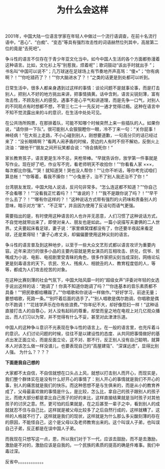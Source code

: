 ﻿---
layout: post
title: 为什么会这样
categories: [history]
tags: [sotry]
---

2001年，中国大陆一位语言学家在年轻人中做过一个流行语调查，在前十名流行语中，“恶心”、“白痴”、“变态”等具有强烈攻击性的词语赫然位列其中，高居第二位的竟是“去死吧”。

争斗性的语言不仅存在于青少年亚文化当中。如今中国人生活的各个方面都弥漫着这种语言。比如，文化衫上写“别惹我，烦着呢”；歌词鼓动“该出手时就出手 ”；书名叫“中国可以说不”；几万球迷在足球场上有节奏地齐声高骂：“傻×”；“你有病啊？！”“你吃错药了？！”“你大脑进水了？！”之类的话更是到处都可以听到。

日常生活中，很多人都亲身遇到过这样的事情：谈论问题不是就事论事，而是打击别人，把别人不好的地方挑出来讲，把事情搞黄。话中含刺，语言尖锐刻薄，富有攻击性，不顾及别人的感受。遇事不是心平气和讲道理，而是先争一口气，对别人的不同观点有时想都不想，不管三七二十一先反对一通才觉得过瘾。这种在语言中不知不觉流露出来的斗的意识，在生活中处处可见。

在公共场所购票，在那排着队，可能不知哪个时候突然上来一些插队的人。如果你说，“请你排一下队”。很可能别人会狠狠瞪你一眼，冷不丁来一句：“关你屁事！神经病！”在大街上走路，不小心碰到别人，刚想要道歉，一句高分贝的话已经过来了：“没长眼睛啊？”看两人闹矛盾的时候，旁边的人有时不但不解劝，反倒火上浇油：“跟他干!”朋友之间开玩笑都会说：“待会搞死你！”

家长教育孩子，语言更是生冷不忌，夹枪带棒。“早就告诉你，放学第一件事就是写作业。现在好了吧，作业写不完，看老师明天不收拾你！”“你看看人家 ×××，每次都比你强。”“哭！就知道哭！哭也没人帮你！”“让你不听话，等你考完试咱们算总帐！”“你等着，看我不揍你！”“小兔崽子，治不了别人我还治不了你！”

台湾朋友发现，中国大陆人说话，反问句非常多。“怎么连这都不知道？”“你自己不会看哪？！”“没看我正忙着吗？！”“谁说的？！”“我不是跟你说了吗？！”“早干什么去了？！”“哪有你这样的？！”这种说话方式带有强烈的火药味和责备别人的意味，暗示对方“笨”、“不正常”，并且因为使用了反诘句而语气更强。

需要指出的是，有时使用这种语言的人也许并无恶意，人们习惯了这种说话方式，不自觉地就带出来了，即使对亲人、朋友也是如此。一篇小说描写夫妻俩的二人世界。丈夫要起床看足球，妻子说：“家里蜂窝煤都没有了，你还要半夜起来看足球，还是累得轻！”妻子心疼丈夫，却偏偏要使用这种尖刻的语言。

争斗性的语言普及到这种地步，以至于一些大众文艺形式都以语言攻讦为重要内容。近年来流行的很多小品的主要内容就是男女演员的互相攻击、挤兑，侃爷、贫嘴成为小说、电影、电视剧里受青睐的角色，很多作家把尖刻当成深刻，网络论坛更是刻毒语言的天下。农民、穷人、残疾人、相貌丑的人、教育程度低的人，等等，都成为人们攻击挖苦的对象。

在这种比赛刻薄的社会气氛下，中国大陆风靡一时的“超级女声”评委对年轻的女选手说出这样的话：“跑调了！你真不知道你跑调了吗？”“你连基本的音乐素质都不具备！”“把民歌都给糟蹋了。”“你唱歌和你说话一样做作。”“好好学习，前途无量；要想唱歌，死路一条。”“别吓着后面的选手了。”“别人唱歌是偶尔跑调，你唱歌是偶尔不跑调！”“花钱学声乐在你有些浪费。”“你年纪不大，却好像怨妇一样！”这种话直接打击人的自尊心，对人没有起码的尊重，却堂而皇之地在电视上对几亿观众播出，而人们习以为常，并不觉得有什么不妥，甚至对此津津乐道。

中国人的这种争斗意识不光表现在争斗性的语言上。在一般的语言里，也充斥着斗的意识。人们讨论问题的时候，往往不是以建设性的态度、从共同把事情做好的基点出发正面立论，而是反面立论，这不对、那不行，反正别人没有自己聪明，就算本人对该怎么做一样没谱儿，也要表现自己的“高屋建瓴”、“深谋远虑”，显得比别人强。
为什么？？？？


**下面是我自己想的**

大家都不太自信，不自信就想在口头占上风，就想以打击别人而开心，而现实是，我们整个群体实在是没有什么好开心的事情了：别人开心的事情就是我们不开心的事，别人的痛苦就是我们的快乐。而这种思想不是与生俱来的，而是从小的教育养成了，父母最喜欢做的事情是什么，是比较，怎么比，拿自己的孩子跟别人的孩子比，而绝大部分都是拿比自己孩子的好的来比，这样直接结果就是当时孩子对其他孩子的讨厌之意。然，更可怕的后果就是，在之后甚至一辈子之中，看到别人的成就就忍不住与自己比，这样就是被父母比较多了之后自然行成的，这样就糟了。这样的人格就不行了，这样就是我们的现状，这样就是为什么那么多尖酸刻薄的存在的原因，不能怪自己，这个是父母以及老师教育出来的。这个叫误人子弟，也叫误自己子弟，反正都是在误中国人子弟。

而我现在只想写这一点，恩，所以我们对于下一代，应该去鼓励，而不是去激励，激励是不对的，激励应该是自我的。一个民族的素质的提高的确是件难事。我们中毒过深。

反省中。。。。。。。。。。。。
